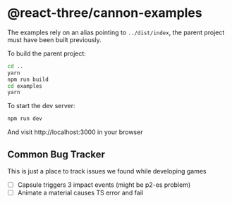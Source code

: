 # @react-three/cannon-examples

The examples rely on an alias pointing to `../dist/index`, the parent project must have been built previously.

To build the parent project:

```bash
cd ..
yarn
npm run build
cd examples
yarn
```

To start the dev server:

```bash
npm run dev
```

And visit http://localhost:3000 in your browser

## Common Bug Tracker

This is just a place to track issues we found while developing games

- [ ] Capsule triggers 3 impact events (might be p2-es problem)
- [ ] Animate a material causes TS error and fail
